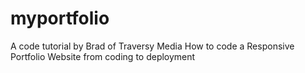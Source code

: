 # myportfolio
A code tutorial by Brad of Traversy Media
How to code a Responsive Portfolio Website from coding to deployment
